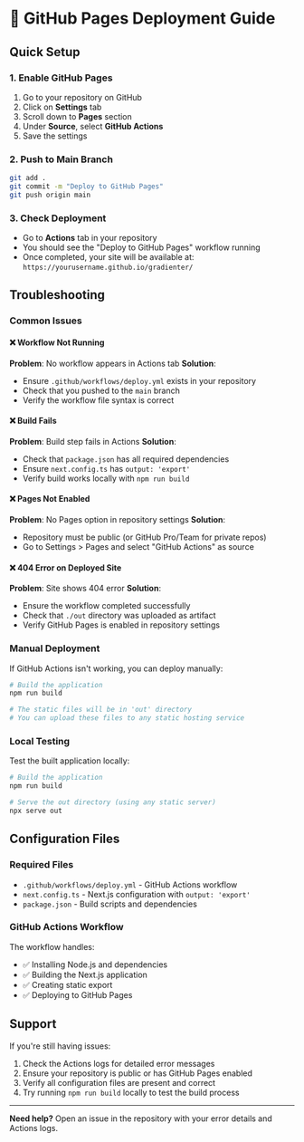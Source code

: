# 🚀 GitHub Pages Deployment Guide

## Quick Setup

### 1. Enable GitHub Pages
1. Go to your repository on GitHub
2. Click on **Settings** tab
3. Scroll down to **Pages** section
4. Under **Source**, select **GitHub Actions**
5. Save the settings

### 2. Push to Main Branch
```bash
git add .
git commit -m "Deploy to GitHub Pages"
git push origin main
```

### 3. Check Deployment
- Go to **Actions** tab in your repository
- You should see the "Deploy to GitHub Pages" workflow running
- Once completed, your site will be available at: `https://yourusername.github.io/gradienter/`

## Troubleshooting

### Common Issues

#### ❌ Workflow Not Running
**Problem**: No workflow appears in Actions tab
**Solution**:
- Ensure `.github/workflows/deploy.yml` exists in your repository
- Check that you pushed to the `main` branch
- Verify the workflow file syntax is correct

#### ❌ Build Fails
**Problem**: Build step fails in Actions
**Solution**:
- Check that `package.json` has all required dependencies
- Ensure `next.config.ts` has `output: 'export'`
- Verify build works locally with `npm run build`

#### ❌ Pages Not Enabled
**Problem**: No Pages option in repository settings
**Solution**:
- Repository must be public (or GitHub Pro/Team for private repos)
- Go to Settings > Pages and select "GitHub Actions" as source

#### ❌ 404 Error on Deployed Site
**Problem**: Site shows 404 error
**Solution**:
- Ensure the workflow completed successfully
- Check that `./out` directory was uploaded as artifact
- Verify GitHub Pages is enabled in repository settings

### Manual Deployment

If GitHub Actions isn't working, you can deploy manually:

```bash
# Build the application
npm run build

# The static files will be in 'out' directory
# You can upload these files to any static hosting service
```

### Local Testing

Test the built application locally:

```bash
# Build the application
npm run build

# Serve the out directory (using any static server)
npx serve out
```

## Configuration Files

### Required Files
- `.github/workflows/deploy.yml` - GitHub Actions workflow
- `next.config.ts` - Next.js configuration with `output: 'export'`
- `package.json` - Build scripts and dependencies

### GitHub Actions Workflow
The workflow handles:
- ✅ Installing Node.js and dependencies
- ✅ Building the Next.js application
- ✅ Creating static export
- ✅ Deploying to GitHub Pages

## Support

If you're still having issues:
1. Check the Actions logs for detailed error messages
2. Ensure your repository is public or has GitHub Pages enabled
3. Verify all configuration files are present and correct
4. Try running `npm run build` locally to test the build process

---

**Need help?** Open an issue in the repository with your error details and Actions logs.
